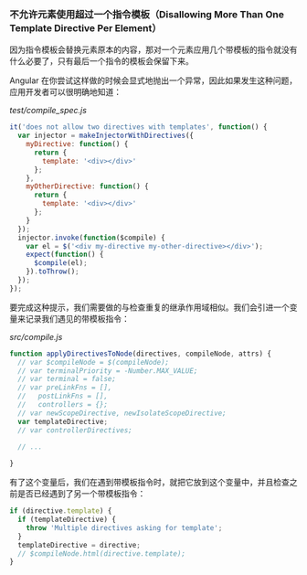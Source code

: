 ### 不允许元素使用超过一个指令模板（Disallowing More Than One Template Directive Per Element）

因为指令模板会替换元素原本的内容，那对一个元素应用几个带模板的指令就没有什么必要了，只有最后一个指令的模板会保留下来。

Angular 在你尝试这样做的时候会显式地抛出一个异常，因此如果发生这种问题，应用开发者可以很明确地知道：

_test/compile_spec.js_

```js
it('does not allow two directives with templates', function() {
  var injector = makeInjectorWithDirectives({
    myDirective: function() {
      return {
        template: '<div></div>'
      };
    },
    myOtherDirective: function() {
      return {
        template: '<div></div>'
      };
    }
  });
  injector.invoke(function($compile) {
    var el = $('<div my-directive my-other-directive></div>');
    expect(function() {
      $compile(el);
    }).toThrow();
  });
});
```

要完成这种提示，我们需要做的与检查重复的继承作用域相似。我们会引进一个变量来记录我们遇见的带模板指令：

_src/compile.js_

```js
function applyDirectivesToNode(directives, compileNode, attrs) {
  // var $compileNode = $(compileNode);
  // var terminalPriority = -Number.MAX_VALUE;
  // var terminal = false;
  // var preLinkFns = [],
  //   postLinkFns = [],
  //   controllers = {};
  // var newScopeDirective, newIsolateScopeDirective;
  var templateDirective;
  // var controllerDirectives;

  // ...
  
}
```

有了这个变量后，我们在遇到带模板指令时，就把它放到这个变量中，并且检查之前是否已经遇到了另一个带模板指令：

```js
if (directive.template) {
  if (templateDirective) {
    throw 'Multiple directives asking for template';
  }
  templateDirective = directive;
  // $compileNode.html(directive.template);
}
```